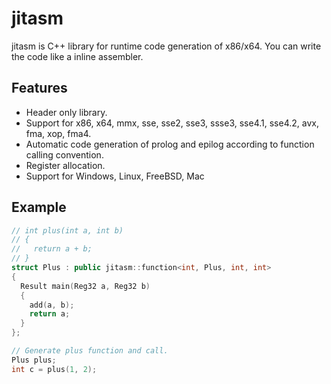 # jitasm
jitasm is C++ library for runtime code generation of x86/x64. You can write the code like a inline assembler.

## Features
- Header only library.
- Support for x86, x64, mmx, sse, sse2, sse3, ssse3, sse4.1, sse4.2, avx, fma, xop, fma4.
- Automatic code generation of prolog and epilog according to function calling convention.
- Register allocation.
- Support for Windows, Linux, FreeBSD, Mac

## Example
```C++
// int plus(int a, int b)
// {
//   return a + b;
// }
struct Plus : public jitasm::function<int, Plus, int, int>
{
  Result main(Reg32 a, Reg32 b)
  {
    add(a, b);
    return a;
  }
};

// Generate plus function and call.
Plus plus;
int c = plus(1, 2);
```
